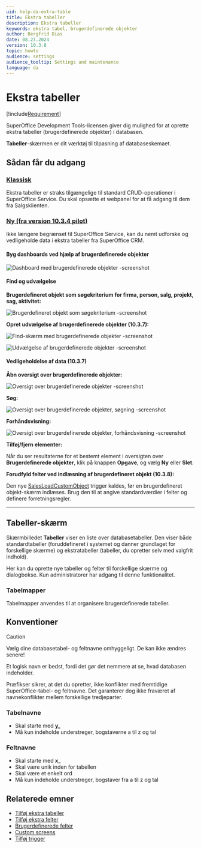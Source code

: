 ```yaml
---
uid: help-da-extra-table
title: Ekstra tabeller
description: Ekstra tabeller
keywords: ekstra tabel, brugerdefinerede objekter
author: Bergfrid Dias
date: 08.27.2024
version: 10.3.8
topic: howto
audience: settings
audience_tooltip: Settings and maintenance
language: da
---
```


# Ekstra tabeller

[!include[Requirement](../../learn/includes/req-expander-services.md)]

SuperOffice Development Tools-licensen giver dig mulighed for at oprette ekstra tabeller (brugerdefinerede objekter) i databasen.

**Tabeller**-skærmen er dit værktøj til tilpasning af databaseskemaet.

## Sådan får du adgang

<!-- markdownlint-disable MD051 -->
### [Klassisk](#tab/extra-table-old)

Ekstra tabeller er straks tilgængelige til standard CRUD-operationer i SuperOffice Service. Du skal opsætte et webpanel for at få adgang til dem fra Salgsklienten.

### [Ny (fra version 10.3.4 pilot)](#tab/extra-table-new)

Ikke længere begrænset til SuperOffice Service, kan du nemt udforske og vedligeholde data i ekstra tabeller fra SuperOffice CRM.

#### Byg dashboards ved hjælp af brugerdefinerede objekter

![Dashboard med brugerdefinerede objekter -screenshot][img1]

#### Find og udvælgelse

**Brugerdefineret objekt som søgekriterium for firma, person, salg, projekt, sag, aktivitet:**

![Brugerdefineret objekt som søgekriterium -screenshot][img2]

**Opret udvælgelse af brugerdefinerede objekter (10.3.7):**

![Find-skærm med brugerdefinerede objekter -screenshot][img3]

![Udvælgelse af brugerdefinerede objekter -screenshot][img4]

#### Vedligeholdelse af data (10.3.7)

**Åbn oversigt over brugerdefinerede objekter:**

![Oversigt over brugerdefinerede objekter -screenshot][img5]

**Søg:**

![Oversigt over brugerdefinerede objekter, søgning -screenshot][img6]

**Forhåndsvisning:**

![Oversigt over brugerdefinerede objekter, forhåndsvisning -screenshot][img7]

**Tilføj/fjern elementer:**

Når du ser resultaterne for et bestemt element i oversigten over **Brugerdefinerede objekter**, klik på knappen **Opgave**, og vælg **Ny** eller **Slet**.

**Forudfyld felter ved indlæsning af brugerdefineret objekt (10.3.8):**

Den nye [SalesLoadCustomObject][6] trigger kaldes, før en brugerdefineret objekt-skærm indlæses. Brug den til at angive standardværdier i felter og definere forretningsregler.

***
<!-- markdownlint-restore -->

## Tabeller-skærm

Skærmbilledet **Tabeller** viser en liste over databasetabeller. Den viser både standardtabeller (foruddefineret i systemet og danner grundlaget for forskellige skærme) og ekstratabeller (tabeller, du opretter selv med valgfrit indhold).

Her kan du oprette nye tabeller og felter til forskellige skærme og dialogbokse. Kun administratorer har adgang til denne funktionalitet.

### Tabelmapper

Tabelmapper anvendes til at organisere brugerdefinerede tabeller.

## Konventioner

> [!CAUTION]
> Vælg dine databasetabel- og feltnavne omhyggeligt. De kan ikke ændres senere!
>
> Et logisk navn er bedst, fordi det gør det nemmere at se, hvad databasen indeholder.

Præfikser sikrer, at det du opretter, ikke konflikter med fremtidige SuperOffice-tabel- og feltnavne. Det garanterer dog ikke fraværet af navnekonflikter mellem forskellige tredjeparter.

### Tabelnavne

* Skal starte med **y_**
* Må kun indeholde understreger, bogstaverne a til z og tal

### Feltnavne

* Skal starte med **x_**
* Skal være unik inden for tabellen
* Skal være et enkelt ord
* Må kun indeholde understreger, bogstaver fra a til z og tal

## Relaterede emner

* [Tilføj ekstra tabeller][2]
* [Tilføj ekstra felter][3]
* [Brugerdefinerede felter][4]
* [Custom screens][1]
* [Tilføj trigger][5]

<!-- Referenced links -->
[1]: ../../ui/blogic/learn/index.md
[2]: ../admin/create-extra-table.md
[3]: ../admin/create-extra-field.md
[4]: ../admin/add-udef.md
[5]: https://docs.superoffice.com/en/automation/trigger/create-trigger-script.html
[6]: ../../../en/automation/trigger/reference/CRMScript.Event.Trigger.yml#CRMScript_Event_Trigger_SalesLoadCustomObject

<!-- Referenced images -->
[img1]: ../../../media/loc/en/automation/custom-object-dashboard.png
[img2]: ../../../media/loc/en/automation/find-custom-object-relation.png
[img3]: ../../../media/loc/en/automation/find-screen-with-custom-objects.png
[img4]: ../../../media/loc/en/automation/custom-object-selection.png
[img5]: ../../../media/loc/en/automation/go-to-custom-objects.png
[img6]: ../../../media/loc/en/automation/search-inventory.png
[img7]: ../../../media/loc/en/automation/preview-inventory-results.png

<!-- Referenced images -->
